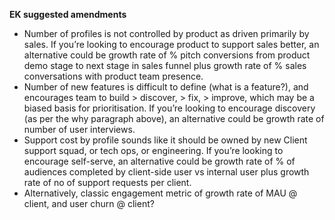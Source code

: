 **EK suggested amendments**

- Number of profiles is not controlled by product as driven primarily by sales. If you’re looking to encourage product to support sales better, an alternative could be growth rate of % pitch conversions from product demo stage to next stage in sales funnel plus growth rate of % sales conversations with product team presence.
- Number of new features is difficult to define (what is a feature?), and encourages team to build > discover, > fix,  > improve, which may be a biased basis for prioritisation. If you’re looking to encourage discovery (as per the why paragraph above), an alternative could be growth rate of number of user interviews.
- Support cost by profile sounds like it should be owned by new Client support squad, or tech ops, or engineering. If you’re looking to encourage self-serve, an alternative could be growth rate of % of audiences completed by client-side user vs internal user plus growth rate of no of support requests per client.
- Alternatively, classic engagement metric of growth rate of MAU @ client, and user churn @ client?